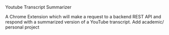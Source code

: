 
Youtube Transcript Summarizer

A Chrome Extension which will make a request to a backend REST API and respond with a summarized version of a YouTube transcript.
Add academic/ personal project
